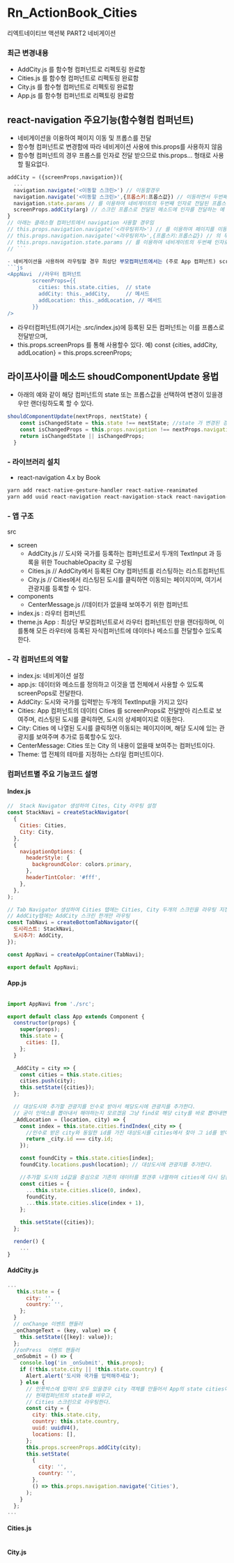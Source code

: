 # Rn_ActionBook_Cities
리엑트네이티브 액션북 PART2 네비게이션

### 최근 변경내용
- AddCity.js 를 함수형 컴퍼넌트로 리펙토링 완료함
- Cities.js 를 함수형 컴퍼넌트로 리펙토링 완료함
- City.js 를 함수형 컴퍼넌트로 리펙토링 완료함
- App.js 를 함수형 컴퍼넌트로 리펙토링 완료함


## react-navigation 주요기능(함수형컴 컴퍼넌트)

- 네비게이션을 이용하여 페이지 이동 및 프롭스를 전달
- 함수형 컴퍼넌트로 변경함에 따라 네비게이션 사용에 this.props를 사용하지 않음
- 함수형 컴퍼넌트의 경우 프롭스를 인자로 전달 받으므로 this.props... 형태로 사용할 필요없다.
```js
addCity = ({screenProps,navigation}){
  ...
  navigation.navigate('<이동할 스크린>') // 이동할경우
  navigation.navigate('<이동할 스크린>',{프롭스키:프롭스값}) // 이동하면서 두번째 인자값으로 프롭스를 전달할수 있다.
  navigation.state.params // 를 이용하여 네비게이트의 두번째 인자로 전달된 프롭스값을 받는쪽에서 참조할수 있다.
  screenProps.addCity(arg) // 스크린 프롭스로 전달된 메소드에 인자를 전달하는 예
}
// 아래는 클래스형 컴퍼넌트에서 navigation 사용할 경우임
// this.props.navigation.navigate('<라우팅위치>') // 를 이용하여 페이지를 이동한다.
// this.props.navigation.navigate('<라우팅위치>',{프롭스키:프롭스값}) // 의 두번째 인자로 프롭스를 전달할수 있다.
// this.props.navigation.state.params // 를 이용하여 네비게이트의 두번째 인자로 전달된 프롭스값을 받는쪽에서 참조할수 있다...
// ```   

- 네비게이션을 사용하여 라우팅할 경우 최상단 부모컴퍼넌트에서는 (주로 App 컴퍼넌트) screenProps 를 통해 상태 및 메서드를 전달할 수있다.
```js
<AppNavi  //라우터 컴퍼넌트
        screenProps={{
          cities: this.state.cities,  // state
          addCity: this._addCity,     // 메서드
          addLocation: this._addLocation, // 메서드
        }}
/>
```
- 라우터컴퍼넌트(여기서는 .src/index.js)에 등록된 모든 컴퍼넌트는 이를 프롭스로 전달받으며,
- this.props.screenProps 를 통해 사용할수 있다.
   예) const {cities, addCity, addLocation} = this.props.screenProps;

## 라이프사이클 메소드 shoudComponentUpdate 용법

- 아래의 예와 같이 해당 컴퍼넌트의 state 또는 프롭스값을 선택하여 변경이 있을경우만 랜더링하도록 할 수 있다.
```js
shouldComponentUpdate(nextProps, nextState) {
    const isChangedState = this.state !== nextState; //state 가 변경된 경우
    const isChangedProps = this.props.navigation !== nextProps.navigation; //props.navigation 이 변경된경우
    return isChangedState || isChangedProps;
  }
```

### - 라이브러리 설치
- react-navigation 4.x by Book
```js
yarn add react-native-gesture-handler react-native-reanimated
yarn add uuid react-navigation react-navigation-stack react-navigation-tabs
```

### - 앱 구조

src
- screen
  - AddCity.js   // 도시와 국가를 등록하는 컴퍼넌트로서 두개의 TextInput 과 등록을 위한 TouchableOpacity 로 구성됨
  - Cities.js  // AddCity에서 등록된 City 컴퍼넌트를 리스팅하는 리스트컴퍼넌트
  - City.js  // Cities에서 리스팅된 도시를 클릭하면 이동되는 페이지이며, 여기서 관광지를 등록할 수 있다.
- components
  - CenterMessage.js //데이터가 없을때 보여주기 위한 컴퍼넌트
- index.js : 라우터 컴퍼넌트 <AppNavi />
- theme.js
App : 최상단 부모컴퍼넌트로서 라우터 컴퍼넌트인 <AppNavi />만을 랜더링하며, 이를통해 모든 라우터에 등록된 자식컴퍼넌트에 데이터나 메소드를 전달할수 있도록 한다.


### - 각 컴퍼넌트의 역할
- index.js: 네비게이션 설정
- app.js: 데이터와 메소드를 정의하고 이것을 앱 전체에서 사용할 수 있도록 screenPops로 전달한다.
- AddCity: 도시와 국가를 입력받는 두개의 TextInput을 가지고 있다
- Cities: App 컴퍼넌트의 데이터 Cities 를 screenProps로 전달받아 리스트로 보여주며, 리스팅된 도시를 클릭하면, 도시의 상세페이지로 이동한다.
- City: Cities 에 나열된 도시를 클릭하면 이동되는 페이지이며, 해당 도시에 있는 관광지를 보여주며 추가로 등록할수도 있다.
- CenterMessage: Cities 또는 City 의 내용이 없을때 보여주는 컴퍼넌트이다.
- Theme: 앱 전체의 테마를 지정하는 스타일 컴퍼넌트이다.


### 컴퍼넌트별 주요 기능코드 설명
#### Index.js
```js
//  Stack Navigator 생성하여 Cites, City 라우팅 설정
const StackNavi = createStackNavigator(
  {
    Cities: Cities,
    City: City,
  },
  {
    navigationOptions: {
      headerStyle: {
        backgroundColor: colors.primary,
      },
      headerTintColor: '#fff',
    },
  },
);

// Tab Navigator 생성하여 Cities 탭에는 Cities, City 두개의 스크린을 라우팅 지정하고
// AddCity탭에는 AddCity 스크린 한개만 라우팅
const TabNavi = createBottomTabNavigator({
  도시리스트: StackNavi,
  도시추가: AddCity,
});

const AppNavi = createAppContainer(TabNavi);

export default AppNavi;

```

#### App.js
```js

import AppNavi from './src';

export default class App extends Component {
  constructor(props) {
    super(props);
    this.state = {
      cities: [],
    };
  }

  _AddCity = city => {
    const cities = this.state.cities;
    cities.push(city);
    this.setState({cities});
  };

  // 대상도시와 추가할 관광지를 인수로 받아서 해당도시에 관광지를 추가한다.
  // 굳이 인덱스를 뽑아내서 해야하는지 모르겠음 그냥 find로 해당 city를 바로 뽑아내면 안돼나? 나중에 해봐야겠음.
  _AddLocation = (location, city) => {
    const index = this.state.cities.findIndex(_city => {
      //인수로 받은 city와 동일한 id를 가진 대상도시를 cities에서 찾아 그 id를 받아온다.
      return _city.id === city.id;
    });

    const foundCity = this.state.cities[index];
    foundCity.locations.push(location); // 대상도시에 관광지를 추가한다.

    //추가할 도시의 id값을 중심으로 기존의 데이터를 쪼갠후 나열하여 cities에 다시 담는다.
    const cities = {
      ...this.state.cities.slice(0, index),
      foundCity,
      ...this.state.cities.slice(index + 1),
    };

    this.setState({cities});
  };

  render() {
    ...
}
```

#### AddCity.js

```js
...
   this.state = {
      city: '',
      country: '',
    };
  }
  // onChange 이벤트 핸들러
  _onChangeText = (key, value) => {
    this.setState({[key]: value});
  };
  //onPress  이벤트 핸들러
  _onSubmit = () => {
    console.log('in _onSubmit', this.props);
    if (!this.state.city || !this.state.country) {
      Alert.alert('도시와 국가를 입력해주세요');
    } else {
      // 인풋박스에 입력이 모두 있을경우 city 객체를 만들어서 App의 state cities에 업로드하고나서, 
      // 현재컴퍼넌트의 state를 비우고,
      // Cities 스크린으로 라우팅한다.
      const city = {
        city: this.state.city,
        country: this.state.country,
        uuid: uuidV4(),
        locations: [],
      };
      this.props.screenProps.addCity(city);
      this.setState(
        {
          city: '',
          country: '',
        },
        () => this.props.navigation.navigate('Cities'),
      );
    }
  };
...
```

#### Cities.js


```js

```
#### City.js
```js

```